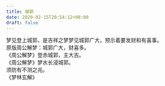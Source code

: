 ```yaml
---
title: 城郭
date: 2020-02-15T20:54:12+08:00
draft: false
---
```


梦见登上城郭，是吉祥之梦梦见城郭广大，预示着要发财和有喜事。<br>
原版周公解梦：城郭广大，财喜多。<br>
《周公解梦》登赤城郭，主大吉。<br>
《周公解梦》梦水长浸城郭。<br>
须防有不测之兆。<br>
《梦林玄解》